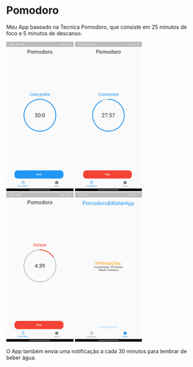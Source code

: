 # Pomodoro

Meu App baseado na Tecnica Pomodoro, que consiste em 25 minutos de foco e 5 minutos de descanso.

<img src="img/TelaInicial.png" height="400"/>
   

<img src="img/AppRodando.png" height="400"/>
   

<img src="img/TempoDeDescanso.png" height="400"/>
   

<img src="img/About.png" height="400"/>
  
 
 O App também envia uma notificação a cada 30 minutos para lembrar de beber água.
